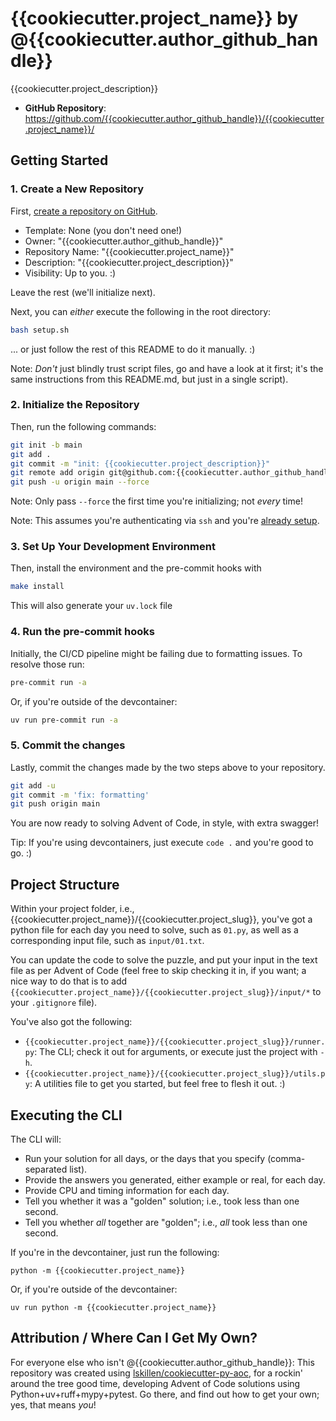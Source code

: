 # {{cookiecutter.project_name}} by @{{cookiecutter.author_github_handle}}

{{cookiecutter.project_description}}

- **GitHub Repository**: <https://github.com/{{cookiecutter.author_github_handle}}/{{cookiecutter.project_name}}/>

## Getting Started

### 1. Create a New Repository

First, [create a repository on GitHub](https://github.com/new).

- Template: None (you don't need one!)
- Owner: "{{cookiecutter.author_github_handle}}"
- Repository Name: "{{cookiecutter.project_name}}"
- Description: "{{cookiecutter.project_description}}"
- Visibility: Up to you. :)

Leave the rest (we'll initialize next).

Next, you can _either_ execute the following in the root directory:

```bash
bash setup.sh
```

... or just follow the rest of this README to do it manually. :)

Note: *Don't* just blindly trust script files, go and have a look at it first; it's the same instructions from this README.md, but just in a single script).

### 2. Initialize the Repository

Then, run the following commands:

```bash
git init -b main
git add .
git commit -m "init: {{cookiecutter.project_description}}"
git remote add origin git@github.com:{{cookiecutter.author_github_handle}}/{{cookiecutter.project_name}}.git
git push -u origin main --force
```

Note: Only pass `--force` the first time you're initializing; not _every_ time!

Note: This assumes you're authenticating via `ssh` and you're [already setup](https://docs.github.com/en/authentication/connecting-to-github-with-ssh).

### 3. Set Up Your Development Environment

Then, install the environment and the pre-commit hooks with

```bash
make install
```

This will also generate your `uv.lock` file

### 4. Run the pre-commit hooks

Initially, the CI/CD pipeline might be failing due to formatting issues. To resolve those run:

```bash
pre-commit run -a
```

Or, if you're outside of the devcontainer:

```bash
uv run pre-commit run -a
```

### 5. Commit the changes

Lastly, commit the changes made by the two steps above to your repository.

```bash
git add -u
git commit -m 'fix: formatting'
git push origin main
```

You are now ready to solving Advent of Code, in style, with extra swagger!

Tip: If you're using devcontainers, just execute `code .` and you're good to go. :)

## Project Structure

Within your project folder, i.e., {{cookiecutter.project_name}}/{{cookiecutter.project_slug}}, you've got a python file for each day you need to solve, such as `01.py`, as well as a corresponding input file, such as `input/01.txt`.

You can update the code to solve the puzzle, and put your input in the text file as per Advent of Code (feel free to skip checking it in, if you want; a nice way to do that is to add `{{cookiecutter.project_name}}/{{cookiecutter.project_slug}}/input/*` to your `.gitignore` file).

You've also got the following:

- `{{cookiecutter.project_name}}/{{cookiecutter.project_slug}}/runner.py`: The CLI; check it out for arguments, or execute just the project with `-h`.
- `{{cookiecutter.project_name}}/{{cookiecutter.project_slug}}/utils.py`: A utilities file to get you started, but feel free to flesh it out. :)

## Executing the CLI

The CLI will:

- Run your solution for all days, or the days that you specify (comma-separated list).
- Provide the answers you generated, either example or real, for each day.
- Provide CPU and timing information for each day.
- Tell you whether it was a "golden" solution; i.e., took less than one second.
- Tell you whether _all_ together are "golden"; i.e., _all_ took less than one second.

If you're in the devcontainer, just run the following:

```
python -m {{cookiecutter.project_name}}
```

Or, if you're outside of the devcontainer:

```
uv run python -m {{cookiecutter.project_name}}
```

## Attribution / Where Can I Get My Own?

For everyone else who isn't @{{cookiecutter.author_github_handle}}: This repository was created using [lskillen/cookiecutter-py-aoc](https://github.com/lskillen/cookiecutter-py-aoc), for a rockin' around the tree good time, developing Advent of Code solutions using Python+uv+ruff+mypy+pytest. Go there, and find out how to get your own; yes, that means _you_!
